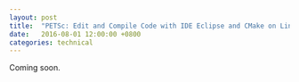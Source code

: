 ```yaml
---
layout: post
title:  "PETSc: Edit and Compile Code with IDE Eclipse and CMake on Linux"
date:   2016-08-01 12:00:00 +0800
categories: technical
---
```


Coming soon.
